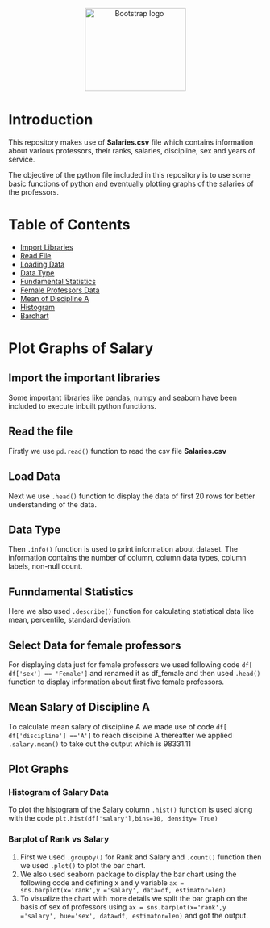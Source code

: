 <p align="center">
  <img src="https://getbootstrap.com/docs/5.1/assets/brand/bootstrap-logo-shadow.png" alt="Bootstrap logo" width="200" height="165">
</p>

# Introduction

This repository makes use of **Salaries.csv** file which contains information about various professors, their ranks, salaries, discipline, sex and years of service.

The objective of the python file included in this repository is to use some basic functions of python and eventually plotting graphs of the salaries of the professors.

# Table of Contents
- [Import Libraries](#import-the-important-libraries)
- [Read File](#read-the-file)
- [Loading Data](#load-data)
- [Data Type](#data-type)
- [Fundamental Statistics](#funndamental-statistics)
- [Female Professors Data](#select-data-for-female-professors)
- [Mean of Discipline A](#mean-salary-of-discipline-a)
- [Histogram](#histogram-of-salary-data)
- [Barchart](#barplot-of-rank-vs-salary)

# Plot Graphs of Salary

## Import the important libraries
Some important libraries like pandas, numpy and seaborn have been included to execute inbuilt python functions.

## Read the file
Firstly we use `pd.read()` function to read the csv file **Salaries.csv**

## Load Data
Next we use `.head()` function to display the data of first 20 rows for better understanding of the data.

## Data Type
Then `.info()` function is used to print information about dataset. The information contains the number of column, column data types, column  labels, non-null count.

## Funndamental Statistics
Here we also used `.describe()` function for calculating statistical data like mean, percentile, standard deviation.

## Select Data for female professors
For displaying data just for female professors we used following code `df[ df['sex'] == 'Female']` and renamed it as df_female and then used `.head()` function to display information about first five female professors.

## Mean Salary of Discipline A
To calculate mean salary of discipline A we made use of code `df[ df['discipline'] =='A']` to reach discipine A thereafter we applied `.salary.mean()` to take out the output which is 98331.11

## Plot Graphs 

### Histogram of Salary Data
To plot the histogram of the Salary column `.hist()` function is used along with the code `plt.hist(df['salary'],bins=10, density= True)`

### Barplot of Rank vs Salary
1. First we used `.groupby()` for Rank and Salary and `.count()` function then we used `.plot()` to plot the bar chart.
2. We also used seaborn package to display the bar chart using the following code and defining x and y variable `ax = sns.barplot(x='rank',y ='salary', data=df, estimator=len)`
3. To visualize the chart with more details we split the bar graph on the basis of sex of professors using `ax = sns.barplot(x='rank',y ='salary', hue='sex', data=df, estimator=len)` and got the output.
